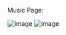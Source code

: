 Music Page:

![image](https://github.com/user-attachments/assets/cdfb61fb-a8f0-4250-addb-1e025cb6dd54)
![image](https://github.com/user-attachments/assets/090fb84b-7d8b-4e08-83cb-5d796ec360ed)




